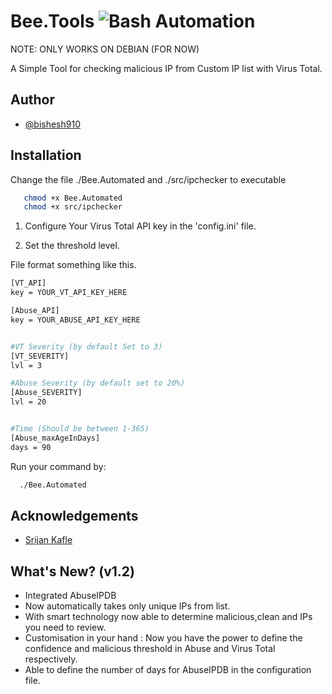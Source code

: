 # Bee.Tools ![Bash Automation](https://img.shields.io/badge/Automation-CTI-green)

NOTE: ONLY WORKS ON DEBIAN (FOR NOW)

A Simple Tool for checking malicious IP from Custom IP list with Virus Total.




## Author

- [@bishesh910](https://www.github.com/bishesh910)


## Installation

Change the file ./Bee.Automated and ./src/ipchecker to executable
```bash
   chmod +x Bee.Automated 
   chmod +x src/ipchecker
```

1. Configure Your Virus Total API key in the 'config.ini' file.

2. Set the threshold level. 

File format something like this.
```bash
[VT_API]
key = YOUR_VT_API_KEY_HERE

[Abuse_API]
key = YOUR_ABUSE_API_KEY_HERE


#VT Severity (by default Set to 3)
[VT_SEVERITY]
lvl = 3

#Abuse Severity (by default set to 20%)
[Abuse_SEVERITY]
lvl = 20


#Time (Should be between 1-365)
[Abuse_maxAgeInDays]
days = 90
```
Run your command by:
```bash
  ./Bee.Automated
```
## Acknowledgements

 - [Srijan Kafle](https://www.github.com/srijankafle)

## What's New? (v1.2)
- Integrated AbuseIPDB
- Now automatically takes only unique IPs from list.
- With smart technology now able to determine malicious,clean and IPs you need to review.
- Customisation in your hand : Now you have the power to define the confidence and malicious threshold in Abuse and Virus Total respectively.
- Able to define the number of days for AbuseIPDB in the configuration file.
